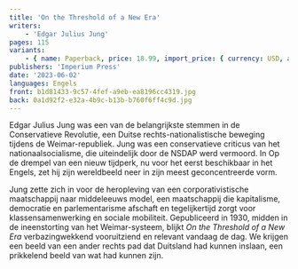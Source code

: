 ```yaml
---
title: 'On the Threshold of a New Era'
writers:
    - 'Edgar Julius Jung'
pages: 115
variants:
    - { name: Paperback, price: 18.99, import_price: { currency: USD, amount: 12.75 }, isbn: 978-1-922602-82-4, size: { height: 178, width: 108, depth: 8 }, supplier: 'Ex Libris' }
publishers: 'Imperium Press'
date: '2023-06-02'
languages: Engels
front: b1d81433-9c57-4fef-a9eb-ea8196cc4319.jpg
back: 0a1d92f2-e32a-4b9c-b13b-b760f6ff4c9d.jpg
---
```


Edgar Julius Jung was een van de belangrijkste stemmen in de Conservatieve Revolutie, een Duitse rechts-nationalistische beweging tijdens de Weimar-republiek. Jung was een conservatieve criticus van het nationaalsocialisme, die uiteindelijk door de NSDAP werd vermoord. In Op de drempel van een nieuw tijdperk, nu voor het eerst beschikbaar in het Engels, zet hij zijn wereldbeeld neer in zijn meest geconcentreerde vorm.

Jung zette zich in voor de heropleving van een corporativistische maatschappij naar middeleeuws model, een maatschappij die kapitalisme, democratie en parlementarisme afschaft en tegelijkertijd zorgt voor klassensamenwerking en sociale mobiliteit. Gepubliceerd in 1930, midden in de ineenstorting van het Weimar-systeem, blijkt *On the Threshold of a New Era* verbazingwekkend vooruitziend en relevant vandaag de dag. We krijgen een beeld van een ander rechts pad dat Duitsland had kunnen inslaan, een prikkelend beeld van wat had kunnen zijn.

